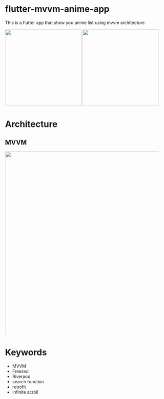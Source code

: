 # flutter-mvvm-anime-app
This is a flutter app that show you anime list using mvvm architecture.

<!-- ![output1](https://user-images.githubusercontent.com/52367439/128092809-ef501482-d07d-4655-b74b-6cffb523275f.gif) -->

<img width="250" src="https://user-images.githubusercontent.com/52367439/128092809-ef501482-d07d-4655-b74b-6cffb523275f.gif"/> <img width="250" src="https://user-images.githubusercontent.com/52367439/128091183-b26c1ead-7fe1-4b3b-acbb-00217606556d.PNG"/>

# Architecture
## MVVM
<img width="600" src="https://user-images.githubusercontent.com/52367439/128089099-ccca7239-67f5-4bb7-a2b2-8bf10c78919d.png"/>

# Keywords
- MVVM
- Freezed
- Riverpod
- search function
- retrofit
- infinite scroll
